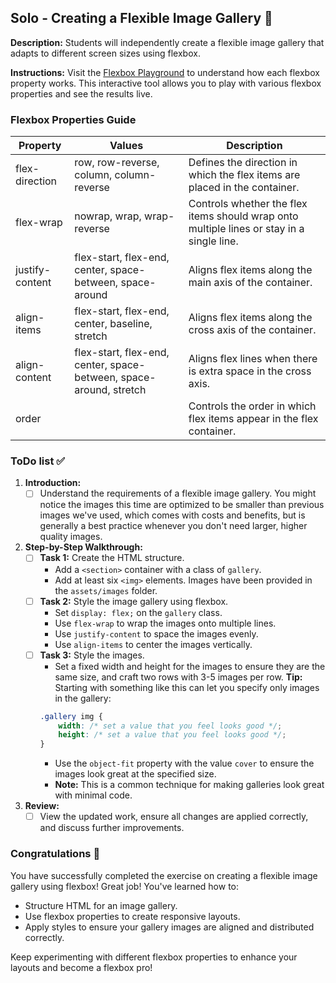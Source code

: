 ## Solo - Creating a Flexible Image Gallery 💪

**Description:**
Students will independently create a flexible image gallery that adapts to different screen sizes using flexbox.

**Instructions:**
Visit the [Flexbox Playground](https://animated-broccoli-qk8y6p8.pages.github.io/) to understand how each flexbox property works. This interactive tool allows you to play with various flexbox properties and see the results live.

### Flexbox Properties Guide

| Property          | Values                                | Description                                                                 |
|-------------------|---------------------------------------|-----------------------------------------------------------------------------|
| flex-direction    | row, row-reverse, column, column-reverse | Defines the direction in which the flex items are placed in the container.  |
| flex-wrap         | nowrap, wrap, wrap-reverse            | Controls whether the flex items should wrap onto multiple lines or stay in a single line. |
| justify-content   | flex-start, flex-end, center, space-between, space-around | Aligns flex items along the main axis of the container.                     |
| align-items       | flex-start, flex-end, center, baseline, stretch | Aligns flex items along the cross axis of the container.                     |
| align-content     | flex-start, flex-end, center, space-between, space-around, stretch | Aligns flex lines when there is extra space in the cross axis.              |
| order             | <integer>                             | Controls the order in which flex items appear in the flex container.         |

### ToDo list ✅

1. **Introduction:**
    - [ ] Understand the requirements of a flexible image gallery. You might notice the images this time are optimized to be smaller than previous images we've used, which comes with costs and benefits, but is generally a best practice whenever you don't need larger, higher quality images.

2. **Step-by-Step Walkthrough:**
    - [ ] **Task 1:** Create the HTML structure.
        - Add a `<section>` container with a class of `gallery`.
        - Add at least six `<img>` elements. Images have been provided in the `assets/images` folder.
    - [ ] **Task 2:** Style the image gallery using flexbox.
        - Set `display: flex;` on the `gallery` class.
        - Use `flex-wrap` to wrap the images onto multiple lines.
        - Use `justify-content` to space the images evenly.
        - Use `align-items` to center the images vertically.
    - [ ] **Task 3:** Style the images.
        - Set a fixed width and height for the images to ensure they are the same size, and craft two rows with 3-5 images per row. **Tip:** Starting with something like this can let you specify only images in the gallery:
        ```css 
        .gallery img {
            width: /* set a value that you feel looks good */;
            height: /* set a value that you feel looks good */;
        }
        ```
        - Use the `object-fit` property with the value `cover` to ensure the images look great at the specified size.
        - **Note:** This is a common technique for making galleries look great with minimal code. 


3. **Review:**
    - [ ] View the updated work, ensure all changes are applied correctly, and discuss further improvements.

### Congratulations 🎉

You have successfully completed the exercise on creating a flexible image gallery using flexbox! Great job! You've learned how to:

- Structure HTML for an image gallery.
- Use flexbox properties to create responsive layouts.
- Apply styles to ensure your gallery images are aligned and distributed correctly.

Keep experimenting with different flexbox properties to enhance your layouts and become a flexbox pro!